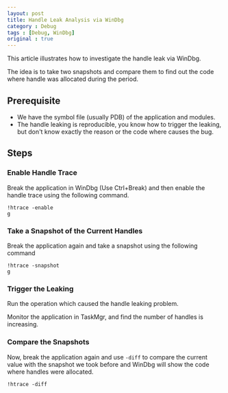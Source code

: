 ```yaml
---
layout: post
title: Handle Leak Analysis via WinDbg
category : Debug
tags : [Debug, WinDbg]
original : true
---
```


This article illustrates how to investigate the handle leak via WinDbg.

The idea is to take two snapshots and compare them to find out the code where handle was allocated during the period.

<!--more-->

## Prerequisite

- We have the symbol file (usually PDB) of the application and modules.
- The handle leaking is reproducible, you know how to trigger the leaking, but don't know exactly the reason or the code where causes the bug.

## Steps

### Enable Handle Trace

Break the application in WinDbg (Use Ctrl+Break) and then enable the handle trace using the following command.

    !htrace -enable
    g


### Take a Snapshot of the Current Handles

Break the application again and take a snapshot using the following command

    !htrace -snapshot
    g

### Trigger the Leaking

Run the operation which caused the handle leaking problem.

Monitor the application in TaskMgr, and find the number of handles is increasing.

### Compare the Snapshots

Now, break the application again and use `-diff` to compare the current value with the snapshot we took before and WinDbg will show the code where handles were allocated.

    !htrace -diff
